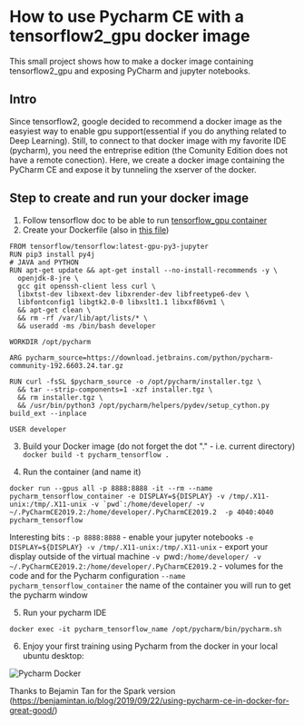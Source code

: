 # How to use Pycharm CE with a tensorflow2_gpu docker image

This small project shows how to make a docker image containing tensorflow2_gpu and exposing PyCharm and jupyter notebooks.

## Intro 
Since tensorflow2, google decided to recommend a docker image as the easyiest way to enable gpu support(essential if you do anything related to Deep Learning).
Still, to connect to that docker image with my favorite IDE (pycharm), you need the entreprise edition (the Comunity Edition does not have a remote conection).
Here, we create a docker image containing the PyCharm CE and expose it by tunneling the xserver of the docker.

## Step to create and run your docker image 


1. Follow tensorflow doc to be able to run [tensorflow_gpu container]( https://www.tensorflow.org/install/docker )
2. Create your Dockerfile (also in [this file](Dockerfile))
```
FROM tensorflow/tensorflow:latest-gpu-py3-jupyter
RUN pip3 install py4j
# JAVA and PYTHON
RUN apt-get update && apt-get install --no-install-recommends -y \
  openjdk-8-jre \
  gcc git openssh-client less curl \
  libxtst-dev libxext-dev libxrender-dev libfreetype6-dev \
  libfontconfig1 libgtk2.0-0 libxslt1.1 libxxf86vm1 \
  && apt-get clean \
  && rm -rf /var/lib/apt/lists/* \
  && useradd -ms /bin/bash developer

WORKDIR /opt/pycharm

ARG pycharm_source=https://download.jetbrains.com/python/pycharm-community-192.6603.24.tar.gz

RUN curl -fsSL $pycharm_source -o /opt/pycharm/installer.tgz \
  && tar --strip-components=1 -xzf installer.tgz \
  && rm installer.tgz \
  && /usr/bin/python3 /opt/pycharm/helpers/pydev/setup_cython.py build_ext --inplace

USER developer
```

3. Build your Docker image (do not forget the dot "." - i.e. current directory)
```docker build -t pycharm_tensorflow .```

4. Run the container (and name it)

```
docker run --gpus all -p 8888:8888 -it --rm --name pycharm_tensorflow_container -e DISPLAY=${DISPLAY} -v /tmp/.X11-unix:/tmp/.X11-unix -v `pwd`:/home/developer/ -v ~/.PyCharmCE2019.2:/home/developer/.PyCharmCE2019.2  -p 4040:4040 pycharm_tensorflow
```

Interesting bits :
`-p 8888:8888` - enable your jupyter notebooks
`-e DISPLAY=${DISPLAY} -v /tmp/.X11-unix:/tmp/.X11-unix` - export your display outside of the virtual machine
`-v `pwd`:/home/developer/ -v ~/.PyCharmCE2019.2:/home/developer/.PyCharmCE2019.2` - volumes for the code and for the Pycharm configuration
`--name pycharm_tensorflow_container` the name of the container you will run to get the pycharm window

5. Run your pycharm IDE

```
docker exec -it pycharm_tensorflow_name /opt/pycharm/bin/pycharm.sh
```

6. Enjoy your first training using Pycharm from the docker in your local ubuntu desktop:

![Pycharm Docker](Pycharm_Running.jpg)

Thanks to Bejamin Tan for the Spark version (https://benjamintan.io/blog/2019/09/22/using-pycharm-ce-in-docker-for-great-good/)
